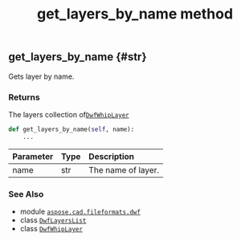 ﻿---
title: get_layers_by_name method
second_title: Aspose.CAD for Python via .NET API References
description: 
type: docs
weight: 30
url: /python-net/aspose.cad.fileformats.dwf/dwflayerslist/get_layers_by_name/
is_root: false
---

## get_layers_by_name {#str}

Gets layer by name.


### Returns 


The layers collection of[`DwfWhipLayer`](/cad/python-net/aspose.cad.fileformats.dwf.whip.objects/dwfwhiplayer)


```python
def get_layers_by_name(self, name):
    ...
```


| Parameter | Type | Description |
| :- | :- | :- |
| name | str | The name of layer. |



### See Also
* module [`aspose.cad.fileformats.dwf`](../../)
* class [`DwfLayersList`](/cad/python-net/aspose.cad.fileformats.dwf/dwflayerslist)
* class [`DwfWhipLayer`](/cad/python-net/aspose.cad.fileformats.dwf.whip.objects/dwfwhiplayer)
